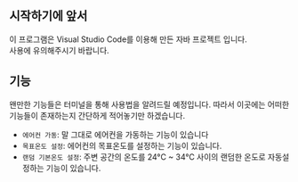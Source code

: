 ## 시작하기에 앞서

이 프로그램은 Visual Studio Code를 이용해 만든 자바 프로젝트 입니다.  
사용에 유의해주시기 바랍니다.

## 기능

왠만한 기능들은 터미널을 통해 사용법을 알려드릴 예정입니다.
따라서 이곳에는 어떠한 기능들이 존재하는지 간단하게 적어놓기만 하겠습니다.

- `에어컨 가동`: 말 그대로 에어컨을 가동하는 기능이 있습니다
- `목표온도 설정`: 에어컨의 목표온도를 설정하는 기능이 있습니다.
- `랜덤 기본온도 설정`: 주변 공간의 온도를 24°C ~ 34°C 사이의 랜덤한 온도로 자동설정하는 기능이 있습니다.
